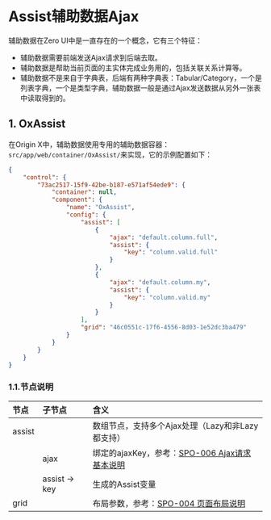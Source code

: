 # Assist辅助数据Ajax

辅助数据在Zero UI中是一直存在的一个概念，它有三个特征：

* 辅助数据需要前端发送Ajax请求到后端去取。
* 辅助数据是帮助当前页面的主实体完成业务用的，包括关联关系计算等。
* 辅助数据不是来自于字典表，后端有两种字典表：Tabular/Category，一个是列表字典，一个是类型字典，辅助数据一般是通过Ajax发送数据从另外一张表中读取得到的。

## 1. OxAssist

在Origin X中，辅助数据使用专用的辅助数据容器：`src/app/web/container/OxAssist/`来实现，它的示例配置如下：

```json
{
    "control": {
        "73ac2517-15f9-42be-b187-e571af54ede9": {
            "container": null,
            "component": {
                "name": "OxAssist",
                "config": {
                    "assist": [
                        {
                            "ajax": "default.column.full",
                            "assist": {
                                "key": "column.valid.full"
                            }
                        },
                        {
                            "ajax": "default.column.my",
                            "assist": {
                                "key": "column.valid.my"
                            }
                        }
                    ],
                    "grid": "46c0551c-17f6-4556-8d03-1e52dc3ba479"
                }
            }
        }
    }
}
```

### 1.1.节点说明

| 节点 | 子节点 | 含义 |
| :--- | :--- | :--- |
| assist |  | 数组节点，支持多个Ajax处理（Lazy和非Lazy都支持） |
|  | ajax | 绑定的ajaxKey，参考：[SPO-006 Ajax请求基本说明](/specification/3-origin-xgui-fan/spo-006-ajaxqing-qiu-ji-ben-shuo-ming.md) |
|  | assist -&gt; key | 生成的Assist变量 |
| grid |  | 布局参数，参考：[SPO-004 页面布局说明](/specification/3-origin-xgui-fan/spo-004-ye-mian-bu-ju-shuo-ming.md) |





